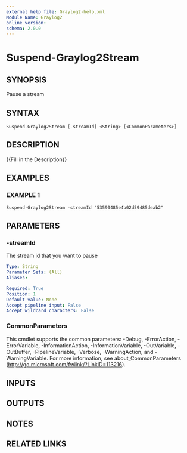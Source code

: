 ```yaml
---
external help file: Graylog2-help.xml
Module Name: Graylog2
online version:
schema: 2.0.0
---
```


# Suspend-Graylog2Stream

## SYNOPSIS
Pause a stream

## SYNTAX

```
Suspend-Graylog2Stream [-streamId] <String> [<CommonParameters>]
```

## DESCRIPTION
{{Fill in the Description}}

## EXAMPLES

### EXAMPLE 1
```
Suspend-Graylog2Stream -streamId "53590485e4b02d59485deab2"
```

## PARAMETERS

### -streamId
The stream id that you want to pause

```yaml
Type: String
Parameter Sets: (All)
Aliases:

Required: True
Position: 1
Default value: None
Accept pipeline input: False
Accept wildcard characters: False
```

### CommonParameters
This cmdlet supports the common parameters: -Debug, -ErrorAction, -ErrorVariable, -InformationAction, -InformationVariable, -OutVariable, -OutBuffer, -PipelineVariable, -Verbose, -WarningAction, and -WarningVariable.
For more information, see about_CommonParameters (http://go.microsoft.com/fwlink/?LinkID=113216).

## INPUTS

## OUTPUTS

## NOTES

## RELATED LINKS
